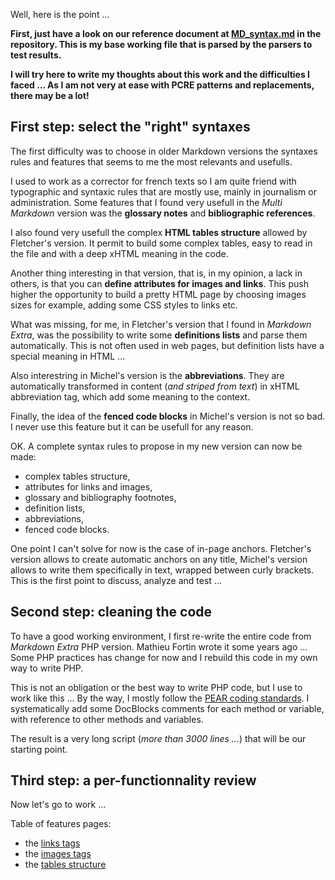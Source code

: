 Well, here is the point ...

**First, just have a look on our reference document at [MD_syntax.md](https://github.com/PieroWbmstr/Extended_Markdown/blob/master/MD_syntax.md) in the repository. This is my base working file that is parsed by the parsers to test results.**

**I will try here to write my thoughts about this work and the difficulties I faced ... As I am not very at ease with PCRE patterns and replacements, there may be a lot!**

## First step: select the "right" syntaxes

The first difficulty was to choose in older Markdown versions the syntaxes rules and features that seems to me the most relevants and usefulls.

I used to work as a corrector for french texts so I am quite friend with typographic and syntaxic rules that are mostly use, mainly in journalism or administration. Some features that I found very usefull in the *Multi Markdown* version was the **glossary notes** and **bibliographic references**.

I also found very usefull the complex **HTML tables structure** allowed by Fletcher's version. It permit to build some complex tables, easy to read in the file and with a deep xHTML meaning in the code.

Another thing interesting in that version, that is, in my opinion, a lack in others, is that you can **define attributes for images and links**. This push higher the opportunity to build a pretty HTML page by choosing images sizes for example, adding some CSS styles to links etc.

What was missing, for me, in Fletcher's version that I found in *Markdown Extra*, was the possibility to write some **definitions lists** and parse them automatically. This is not often used in web pages, but definition lists have a special meaning in HTML ...

Also interestring in Michel's version is the **abbreviations**. They are automatically transformed in content (*and striped from text*) in xHTML abbreviation tag, which add some meaning to the context.

Finally, the idea of the **fenced code blocks** in Michel's version is not so bad. I never use this feature but it can be usefull for any reason.

OK. A complete syntax rules to propose in my new version can now be made:

-   complex tables structure,
-   attributes for links and images,
-   glossary and bibliography footnotes,
-   definition lists,
-   abbreviations,
-   fenced code blocks.

One point I can't solve for now is the case of in-page anchors. Fletcher's version allows to create automatic anchors on any title, Michel's version allows to write them specifically in text, wrapped between curly brackets. This is the first point to discuss, analyze and test ...

## Second step: cleaning the code

To have a good working environment, I first re-write the entire code from *Markdown Extra* PHP version. Mathieu Fortin wrote it some years ago ... Some PHP practices has change for now and I rebuild this code in my own way to write PHP.

This is not an obligation or the best way to write PHP code, but I use to work like this ... By the way, I mostly follow the [PEAR coding standards](http://pear.php.net/manual/en/standards.php). I systematically add some DocBlocks comments for each method or variable, with reference to other methods and variables.

The result is a very long script (*more than 3000 lines ...*) that will be our starting point.

## Third step: a per-functionnality review

Now let's go to work ...

Table of features pages:

-   the [links tags](https://github.com/PieroWbmstr/Extended_Markdown/wiki/Review:-Links) 
-   the [images tags](https://github.com/PieroWbmstr/Extended_Markdown/wiki/Review:-Images) 
-   the [tables structure](https://github.com/PieroWbmstr/Extended_Markdown/wiki/Review:-Tables) 


